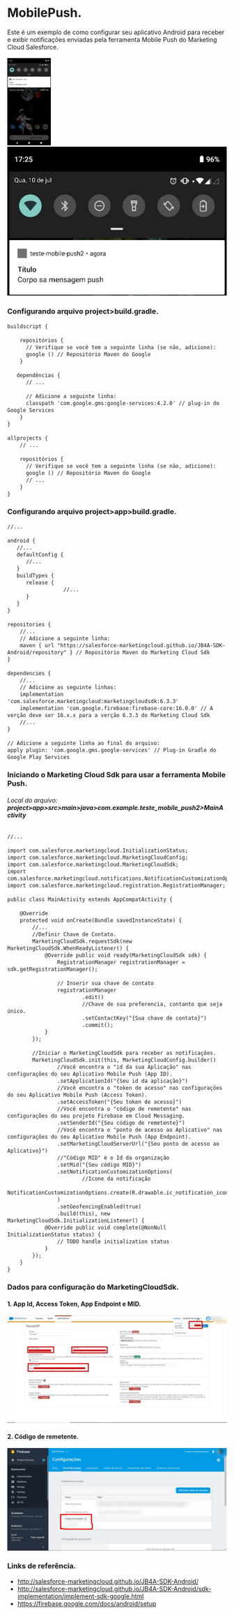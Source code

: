 # MobilePush.
Este é um exemplo de como configurar seu aplicativo Android para receber e exibir notificações enviadas pela ferramenta Mobile Push do Marketing Cloud Salesforce.
<br /><br />
<img src="https://github.com/LuidyMG/MobilePush/blob/master/readme/exampleMobile.jpeg" width="100px" />
<img src="https://github.com/LuidyMG/MobilePush/blob/master/readme/exampleMobile2.jpg" />

### Configurando arquivo project>build.gradle.
  

    buildscript {

        repositórios {
          // Verifique se você tem a seguinte linha (se não, adicione):
          google () // Repositório Maven do Google  
        }

       dependências {
          // ...

          // Adicione a seguinte linha:
          classpath 'com.google.gms:google-services:4.2.0' // plug-in do Google Services  
        }
    }

    allprojects {
        // ...

        repositórios {
          // Verifique se você tem a seguinte linha (se não, adicione):
          google () // Repositório Maven do Google  
          // ...
        }
    }
  
### Configurando arquivo project>app>build.gradle.

    //...

    android {
       //...
       defaultConfig {
          //...
       }
       buildTypes {
          release {
                      //...
          }
       }
    }

    repositories {
        //...
        // Adicione a seguinte linha:
        maven { url "https://salesforce-marketingcloud.github.io/JB4A-SDK-Android/repository" } // Repositório Maven do Marketing Cloud Sdk
    }

    dependencies {
        //...
        // Adicione as seguinte linhas:
        implementation 'com.salesforce.marketingcloud:marketingcloudsdk:6.3.3'
        implementation 'com.google.firebase:firebase-core:16.0.0' // A verção deve ser 16.x.x para a verção 6.3.3 do Marketing Cloud Sdk
        //...
    }

    // Adicione a seguinte linha ao final do arquivo:
    apply plugin: 'com.google.gms.google-services' // Plug-in Gradle do Google Play Services
      
      
### Iniciando o Marketing Cloud Sdk para usar a ferramenta Mobile Push.

###### Local do arquivo: **project>app>src>main>java>com.example.teste_mobile_push2>MainActivity**

    //...

    import com.salesforce.marketingcloud.InitializationStatus;
    import com.salesforce.marketingcloud.MarketingCloudConfig;
    import com.salesforce.marketingcloud.MarketingCloudSdk;
    import com.salesforce.marketingcloud.notifications.NotificationCustomizationOptions;
    import com.salesforce.marketingcloud.registration.RegistrationManager;

    public class MainActivity extends AppCompatActivity {

        @Override
        protected void onCreate(Bundle savedInstanceState) {
            //...
            //Definir Chave de Contato.
            MarketingCloudSdk.requestSdk(new MarketingCloudSdk.WhenReadyListener() {
                @Override public void ready(MarketingCloudSdk sdk) {
                    RegistrationManager registrationManager = sdk.getRegistrationManager();

                    // Inserir sua chave de contato
                    registrationManager
                            .edit()
                            //Chave de sua preferencia, contanto que seja único.
                            .setContactKey("{Sua chave de contato}")
                            .commit();
                }
            });

            //Iniciar o MarketingCloudSdk para receber as notificações.
            MarketingCloudSdk.init(this, MarketingCloudConfig.builder()
                    //Você encontra o "id da sua Aplicação" nas configurações do seu Aplicativo Mobile Push (App ID).
                    .setApplicationId("{Seu id da aplicação}")
                    //Você encontra o "token de acesso" nas configurações do seu Aplicativo Mobile Push (Access Token).
                    .setAccessToken("{Seu token de acesso}")
                    //Você encontra o "código de remetente" nas configurações do seu projeto Firebase em Cloud Messaging.
                    .setSenderId("{Seu código de remetente}")
                    //Você encontra o "ponto de acesso ao Aplicativo" nas configurações do seu Aplicativo Mobile Push (App Endpoint).
                    .setMarketingCloudServerUrl("{Seu ponto de acesso ao Aplicativo}")
                    //"Código MID" é o Id da organização
                    .setMid("{Seu código MID}")
                    .setNotificationCustomizationOptions(
                            //Icone da notificação
                        NotificationCustomizationOptions.create(R.drawable.ic_notification_icon)
                    )
                    .setGeofencingEnabled(true)
                    .build(this), new MarketingCloudSdk.InitializationListener() {
                @Override public void complete(@NonNull InitializationStatus status) {
                    // TODO handle initialization status
                }
            });
        }
    }
### Dados para configuração do MarketingCloudSdk.

#### 1. App Id, Access Token, App Endpoint e MID.

![](https://github.com/LuidyMG/MobilePush/blob/master/readme/marketingcloud2.jpg)

#### 2. Código de remetente.

![](https://github.com/LuidyMG/MobilePush/blob/master/readme/fireBase2.jpg)

### Links de referência.

 - http://salesforce-marketingcloud.github.io/JB4A-SDK-Android/
 - http://salesforce-marketingcloud.github.io/JB4A-SDK-Android/sdk-implementation/implement-sdk-google.html
 - https://firebase.google.com/docs/android/setup
